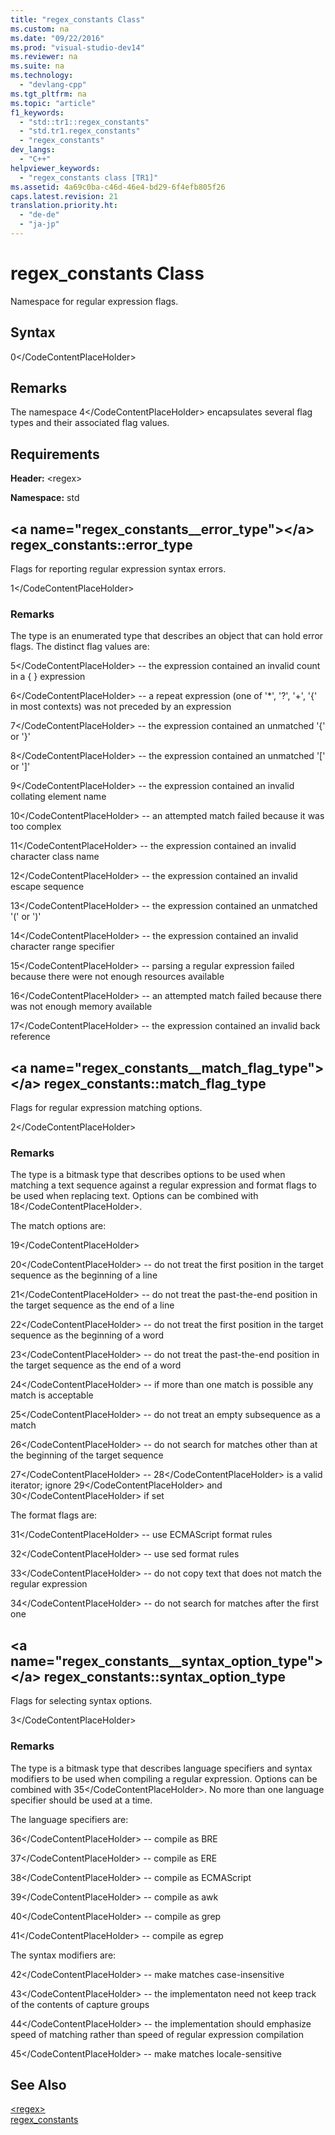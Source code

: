 ```yaml
---
title: "regex_constants Class"
ms.custom: na
ms.date: "09/22/2016"
ms.prod: "visual-studio-dev14"
ms.reviewer: na
ms.suite: na
ms.technology: 
  - "devlang-cpp"
ms.tgt_pltfrm: na
ms.topic: "article"
f1_keywords: 
  - "std::tr1::regex_constants"
  - "std.tr1.regex_constants"
  - "regex_constants"
dev_langs: 
  - "C++"
helpviewer_keywords: 
  - "regex_constants class [TR1]"
ms.assetid: 4a69c0ba-c46d-46e4-bd29-6f4efb805f26
caps.latest.revision: 21
translation.priority.ht: 
  - "de-de"
  - "ja-jp"
---
```

# regex_constants Class
Namespace for regular expression flags.  
  
## Syntax  
  
<CodeContentPlaceHolder>0\</CodeContentPlaceHolder>  
## Remarks  
 The namespace <CodeContentPlaceHolder>4\</CodeContentPlaceHolder> encapsulates several flag types and their associated flag values.  
  
## Requirements  
 **Header:** \<regex>  
  
 **Namespace:** std  
  
##  \<a name="regex_constants__error_type">\</a>  regex_constants::error_type  
 Flags for reporting regular expression syntax errors.  
  
<CodeContentPlaceHolder>1\</CodeContentPlaceHolder>  
### Remarks  
 The type is an enumerated type that describes an object that can hold error flags. The distinct flag values are:  
  
 <CodeContentPlaceHolder>5\</CodeContentPlaceHolder> -- the expression contained an invalid count in a { } expression  
  
 <CodeContentPlaceHolder>6\</CodeContentPlaceHolder> -- a repeat expression (one of '*', '?', '+', '{' in most contexts) was not preceded by an expression  
  
 <CodeContentPlaceHolder>7\</CodeContentPlaceHolder> -- the expression contained an unmatched '{' or '}'  
  
 <CodeContentPlaceHolder>8\</CodeContentPlaceHolder> -- the expression contained an unmatched '[' or ']'  
  
 <CodeContentPlaceHolder>9\</CodeContentPlaceHolder> -- the expression contained an invalid collating element name  
  
 <CodeContentPlaceHolder>10\</CodeContentPlaceHolder> -- an attempted match failed because it was too complex  
  
 <CodeContentPlaceHolder>11\</CodeContentPlaceHolder> -- the expression contained an invalid character class name  
  
 <CodeContentPlaceHolder>12\</CodeContentPlaceHolder> -- the expression contained an invalid escape sequence  
  
 <CodeContentPlaceHolder>13\</CodeContentPlaceHolder> -- the expression contained an unmatched '(' or ')'  
  
 <CodeContentPlaceHolder>14\</CodeContentPlaceHolder> -- the expression contained an invalid character range specifier  
  
 <CodeContentPlaceHolder>15\</CodeContentPlaceHolder> -- parsing a regular expression failed because there were not enough resources available  
  
 <CodeContentPlaceHolder>16\</CodeContentPlaceHolder> -- an attempted match failed because there was not enough memory available  
  
 <CodeContentPlaceHolder>17\</CodeContentPlaceHolder> -- the expression contained an invalid back reference  
  
##  \<a name="regex_constants__match_flag_type">\</a>  regex_constants::match_flag_type  
 Flags for regular expression matching options.  
  
<CodeContentPlaceHolder>2\</CodeContentPlaceHolder>  
### Remarks  
 The type is a bitmask type that describes options to be used when matching a text sequence against a regular expression and format flags to be used when replacing text. Options can be combined with <CodeContentPlaceHolder>18\</CodeContentPlaceHolder>.  
  
 The match options are:  
  
 <CodeContentPlaceHolder>19\</CodeContentPlaceHolder>  
  
 <CodeContentPlaceHolder>20\</CodeContentPlaceHolder> -- do not treat the first position in the target sequence as the beginning of a line  
  
 <CodeContentPlaceHolder>21\</CodeContentPlaceHolder> -- do not treat the past-the-end position in the target sequence as the end of a line  
  
 <CodeContentPlaceHolder>22\</CodeContentPlaceHolder> -- do not treat the first position in the target sequence as the beginning of a word  
  
 <CodeContentPlaceHolder>23\</CodeContentPlaceHolder> -- do not treat the past-the-end position in the target sequence as the end of a word  
  
 <CodeContentPlaceHolder>24\</CodeContentPlaceHolder> -- if more than one match is possible any match is acceptable  
  
 <CodeContentPlaceHolder>25\</CodeContentPlaceHolder> -- do not treat an empty subsequence as a match  
  
 <CodeContentPlaceHolder>26\</CodeContentPlaceHolder> -- do not search for matches other than at the beginning of the target sequence  
  
 <CodeContentPlaceHolder>27\</CodeContentPlaceHolder> -- <CodeContentPlaceHolder>28\</CodeContentPlaceHolder> is a valid iterator; ignore <CodeContentPlaceHolder>29\</CodeContentPlaceHolder> and <CodeContentPlaceHolder>30\</CodeContentPlaceHolder> if set  
  
 The format flags are:  
  
 <CodeContentPlaceHolder>31\</CodeContentPlaceHolder> -- use ECMAScript format rules  
  
 <CodeContentPlaceHolder>32\</CodeContentPlaceHolder> -- use sed format rules  
  
 <CodeContentPlaceHolder>33\</CodeContentPlaceHolder> -- do not copy text that does not match the regular expression  
  
 <CodeContentPlaceHolder>34\</CodeContentPlaceHolder> -- do not search for matches after the first one  
  
##  \<a name="regex_constants__syntax_option_type">\</a>  regex_constants::syntax_option_type  
 Flags for selecting syntax options.  
  
<CodeContentPlaceHolder>3\</CodeContentPlaceHolder>  
### Remarks  
 The type is a bitmask type that describes language specifiers and syntax modifiers to be used when compiling a regular expression. Options can be combined with <CodeContentPlaceHolder>35\</CodeContentPlaceHolder>. No more than one language specifier should be used at a time.  
  
 The language specifiers are:  
  
 <CodeContentPlaceHolder>36\</CodeContentPlaceHolder> -- compile as BRE  
  
 <CodeContentPlaceHolder>37\</CodeContentPlaceHolder> -- compile as ERE  
  
 <CodeContentPlaceHolder>38\</CodeContentPlaceHolder> -- compile as ECMAScript  
  
 <CodeContentPlaceHolder>39\</CodeContentPlaceHolder> -- compile as awk  
  
 <CodeContentPlaceHolder>40\</CodeContentPlaceHolder> -- compile as grep  
  
 <CodeContentPlaceHolder>41\</CodeContentPlaceHolder> -- compile as egrep  
  
 The syntax modifiers are:  
  
 <CodeContentPlaceHolder>42\</CodeContentPlaceHolder> -- make matches case-insensitive  
  
 <CodeContentPlaceHolder>43\</CodeContentPlaceHolder> -- the implementaton need not keep track of the contents of capture groups  
  
 <CodeContentPlaceHolder>44\</CodeContentPlaceHolder> -- the implementation should emphasize speed of matching rather than speed of regular expression compilation  
  
 <CodeContentPlaceHolder>45\</CodeContentPlaceHolder> -- make matches locale-sensitive  
  
## See Also  
 [\<regex>](../vs140/-regex-.md)   
 [regex_constants](../vs140/regex_constants-class.md)